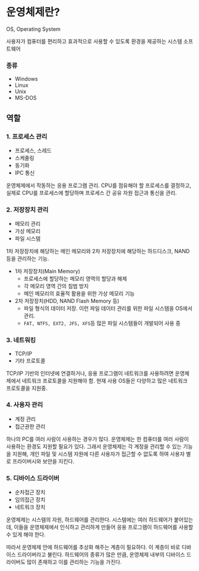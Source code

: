 # 운영체제란?

OS, Operating System

사용자가 컴퓨터를 편리하고 효과적으로 사용할 수 있도록 환경을 제공하는 시스템 소프트웨어

### 종류
- Windows
- Linux
- Unix
- MS-DOS

## 역할
### 1. 프로세스 관리
- 프로세스, 스레드
- 스케줄링
- 동기화
- IPC 통신

운영체제에서 작동하는 응용 프로그램 관리. CPU를 점유해야 할 프로세스를 결정하고, 실제로 CPU를 프로세스에 할당하며 프로세스 간 공유 자원 접근과 통신을 관리.

### 2. 저장장치 관리
- 메모리 관리
- 가상 메모리
- 파일 시스템

1차 저장장치에 해당하는 메인 메모리와 2차 저장장치에 해당하는 하드디스크, NAND 등을 관리하는 기능.

- 1차 저장장치(Main Memory)
    - 프로세스에 할당하는 메모리 영역의 할당과 해제
    - 각 메모리 영역 간의 침범 방지
    - 메인 메모리의 효율적 활용을 위한 가상 메모리 기능
- 2차 저장장치(HDD, NAND Flash Memory 등)
    - 파일 형식의 데이터 저장. 이런 파일 데이터 관리를 위한 파일 시스템을 OS에서 관리.
    - `FAT, NTFS, EXT2, JFS, XFS`등 많은 파일 시스템들이 개발되어 사용 중

### 3. 네트워킹
- TCP/IP
- 기타 프로토콜

TCP/IP 기반의 인터넷에 연결하거나, 응용 프로그램이 네트워크를 사용하려면 운영체제에서 네트워크 프로토콜을 지원해야 함. 현재 사용 OS들은 다양하고 많은 네트워크 프로토콜을 지원중.

### 4. 사용자 관리
- 계정 관리
- 접근권한 관리

하나의 PC를 여러 사람이 사용하는 경우가 많다. 운영체제는 한 컴퓨터를 여러 사람이 사용하는 환경도 지원할 필요가 있다. 그래서 운영체제는 각 계정을 관리할 수 있는 기능을 지원해, 개인 파일 및 시스템 자원에 다른 사용자가 접근할 수 없도록 하여 사용자 별로 프라이버시와 보안을 지킨다.

### 5. 디바이스 드라이버
- 순차접근 장치
- 임의접근 장치
- 네트워크 장치

운영체제는 시스템의 자원, 하드웨어를 관리한다. 시스템에는 여러 하드웨어가 붙어있는데, 이들을 운영체제에서 인식하고 관리하게 만들어 응용 프로그램이 하드웨어를 사용할 수 있게 해야 한다.

따라서 운영체제 안에 하드웨어를 추상화 해주는 계층이 필요하다. 이 계층이 바로 디바이스 드라이버라고 불린다. 하드웨어의 종류가 많은 만큼, 운영체제 내부의 디바이스 드라이버도 많이 존재하고 이를 관리하는 기능을 가진다.